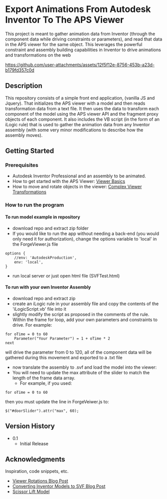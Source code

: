 # Export Animations From Autodesk Inventor To The APS Viewer

This project is meant to gather animation data from Inventor (through the component data while driving constraints or parameters), and read that data in the APS viewer for the same object. 
This leverages the powerful constraint and assembly building capabilities in Inventor to drive animations and transformations on the web



https://github.com/user-attachments/assets/12f5f12e-8756-453b-a23d-b179fd357c0d



## Description

This repository consists of a simple front end application, (vanilla JS and Jquery). That initializes the APS viewer with a model and then reads transformation data from a text file.
It then uses the data to transform each component of the model using the APS viewer API and the fragment proxy objects of each component. It also includes the VB script (in the form of an iLogic rule)
that is used to gather the animation data from any Inventor assembly (with some very minor modifications to describe how the assembly moves).

## Getting Started

### Prerequisites

* Autodesk Inventor Professional and an assembly to be animated.
* How to get started with the APS Viewer: [Viewer Basics](https://aps.autodesk.com/en/docs/viewer/v7/developers_guide/viewer_basics/)
* How to move and rotate objects in the viewer: [Complex Viewer Transformations](https://aps.autodesk.com/blog/know-how-complex-component-transformations-viewer-part-1-basics)



### How to run the program
#### To run model example in repository
* download repo and extract zip folder
* If you would like to run the app without needing a back-end (you would only need it for authorization), change the options variable to 'local' in the ForgeViewer.js file
```
options {
    //env: 'AutodeskProduction',
    env: 'local',
}
```
* run local server or just open html file (SVFTest.html)
#### To run with your own Inventor Assembly
* download repo and extract zip
* create an iLogic rule in your assembly file and copy the contents of the 'iLogicScript.vb' file into it
* slightly modify the script as proposed in the comments of the rule. Within the frame for loop, add your own parameters and constraints to drive. For example:
```
for oTime = 0 to 60
    Parameter("Your Parameter") = 1 + oTime * 2
next
```
will drive the parameter from 0 to 120, all of the component data will be gathered during this movement and exported to a .txt file
* now translate the assembly to .svf and load the model into the viewer: 
* You will need to update the max attribute of the slider to match the length of the frame data array. 
    * For example, if you used:
```
for oTime = 0 to 60
```
then you must update the line in ForgeVeiwer.js to:
```
$("#doorSlider").attr("max", 60);
```


## Version History

* 0.1
    * Initial Release

## Acknowledgments

Inspiration, code snippets, etc.
* [Viewer Rotations Blog Post](https://aps.autodesk.com/cloud_and_mobile/2016/07/rotate-component-control-for-the-viewer.html)
* [Converting Inventor Models to SVF Blog Post](https://aps.autodesk.com/blog/speed-viewable-generation-when-using-design-automation-inventor)
* [Scissor Lift Model](https://grabcad.com/library/vehicle-scissor-jack-1)
